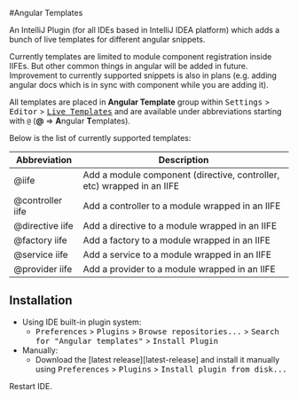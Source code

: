 #Angular Templates

An IntelliJ Plugin (for all IDEs based in IntelliJ IDEA platform) which adds a bunch of live templates for different angular snippets.

Currently templates are limited to module component registration inside IIFEs. But other common things in angular will be added in future. Improvement to currently supported snippets is also in plans (e.g. adding angular docs which is in sync with component while you are adding it).

All templates are placed in 
**Angular Template** group within <kbd>Settings</kbd> > <kbd>Editor</kbd> > 
<kbd>[Live Templates](https://www.jetbrains.com/idea/help/live-templates-2.html)</kbd> and are available under abbreviations
starting with `@` (**@** => **A**ngular **T**emplates). 

Below is the list of currently supported templates:

[comment]: # (templateDocs)

Abbreviation | Description
----------- | ------------
@iife | Add a module component (directive, controller, etc) wrapped in an IIFE
@controller iife | Add a controller to a module wrapped in an IIFE
@directive iife | Add a directive to a module wrapped in an IIFE
@factory iife | Add a factory to a module wrapped in an IIFE
@service iife | Add a service to a module wrapped in an IIFE
@provider iife | Add a provider to a module wrapped in  an IIFE

[comment]: # (/templateDocs)

Installation
------------

- Using IDE built-in plugin system:
  - <kbd>Preferences</kbd> > <kbd>Plugins</kbd> > <kbd>Browse repositories...</kbd> > <kbd>Search for "Angular templates"</kbd> > <kbd>Install Plugin</kbd>
- Manually:
  - Download the [latest release][latest-release] and install it manually using <kbd>Preferences</kbd> > <kbd>Plugins</kbd> > <kbd>Install plugin from disk...</kbd>
  
Restart IDE.


